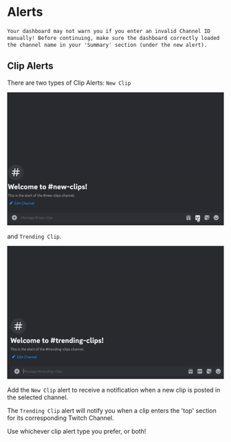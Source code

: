 # Alerts



```{note}
Your dashboard may not warn you if you enter an invalid Channel ID manually! Before continuing, make sure the dashboard correctly loaded the channel name in your 'Summary' section (under the new alert).
```


## Clip Alerts

There are two types of Clip Alerts: `New Clip` 

![](images/newclip.gif)

and `Trending Clip`.

![](images/trending-clip.gif)

Add the `New Clip` alert to receive a notification when a new clip is posted in the selected channel. 

The `Trending Clip` alert will notify you when a clip enters the 'top' section for its corresponding Twitch Channel.

Use whichever clip alert type you prefer, or both!